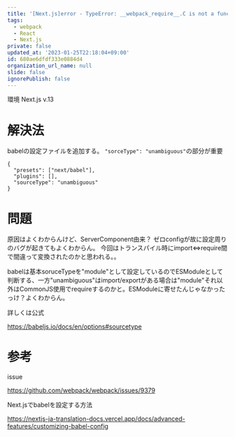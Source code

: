 ```yaml
---
title: '[Next.js]error - TypeError: __webpack_require__.C is not a function'
tags:
  - webpack
  - React
  - Next.js
private: false
updated_at: '2023-01-25T22:18:04+09:00'
id: 680ae6dfdf333e0884d4
organization_url_name: null
slide: false
ignorePublish: false
---
```

環境
Next.js v.13

# 解決法
babelの設定ファイルを追加する。
`"sorceType": "unambiguous"`の部分が重要
```json:.babelrc
{
  "presets": ["next/babel"],
  "plugins": [],
  "sourceType": "unambiguous"
}
```


# 問題
原因はよくわからんけど、ServerComponent由来？
ゼロconfigが故に設定周りのバグが起きてもよくわからん。
今回はトランスパイル時にimport<=>require間で間違って変換されたのかと思われる。。

babelは基本soruceTypeを"module"として設定しているのでESModuleとして判断する、一方"unambiguous"はimport/exportがある場合は"module"それ以外はCommonJS使用でrequireするのかと。ESModuleに寄せたんじゃなかったっけ？よくわからん。

詳しくは公式

https://babeljs.io/docs/en/options#sourcetype


# 参考
issue

https://github.com/webpack/webpack/issues/9379

Next.jsでbabelを設定する方法

https://nextjs-ja-translation-docs.vercel.app/docs/advanced-features/customizing-babel-config
